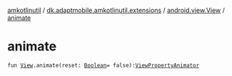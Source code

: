 [amkotlinutil](../../index.md) / [dk.adaptmobile.amkotlinutil.extensions](../index.md) / [android.view.View](index.md) / [animate](animate.md)

# animate

`fun `[`View`](https://developer.android.com/reference/android/view/View.html)`.animate(reset: `[`Boolean`](https://kotlinlang.org/api/latest/jvm/stdlib/kotlin/-boolean/index.html)` = false): `[`ViewPropertyAnimator`](https://developer.android.com/reference/android/view/ViewPropertyAnimator.html)
